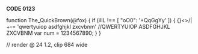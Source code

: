 
**CODE 0123**

function The_QuickBrown(@fox) {
  if (iIlL !== [ "oO0": '+QqGgYy' ]) {
    {}[]()<>/\| +-=
     'qwertyuiop asdfghjkl zxcvbnm'
    //QWERTYUIOP ASDFGHJKL ZXCVBNM
    var num = 1234567890;
  }
}


// render @ 24 1.2, clip 684 wide

